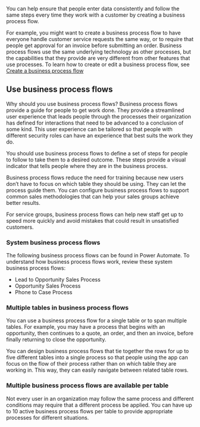 You can help ensure that people enter data consistently and follow the 
same steps every time they work with a customer by creating a business 
process flow. 

For example, you might want to create a business process flow to have 
everyone handle customer service requests the same way, or to require 
that people get approval for an invoice before submitting an order. 
Business process flows use the same underlying technology as other 
processes, but the capabilities that they provide are very different 
from other features that use processes. To learn how to create or edit 
a business process flow, see [Create a business process flow](https://docs.microsoft.com/power-automate/create-business-process-flow)

## Use business process flows
Why should you use business process flows? Business process flows provide 
a guide for people to get work done. They provide a streamlined user 
experience that leads people through the processes their organization has 
defined for interactions that need to be advanced to a conclusion of some kind. 
This user experience can be tailored so that people with different security 
roles can have an experience that best suits the work they do.

You should use business process flows to define a set of steps for people to 
follow to take them to a desired outcome. These steps provide a visual indicator 
that tells people where they are in the business process. 

Business process flows reduce the need for training because new users don’t have 
to focus on which table they should be using. They can let the process guide them. 
You can configure business process flows to support common sales methodologies that 
can help your sales groups achieve better results. 

For service groups, business process flows can help new staff get up to speed more 
quickly and avoid mistakes that could result in unsatisfied customers.

### System business process flows
The following business process flows can be found in Power Automate. To understand 
how business process flows work, review these system business process flows:

- Lead to Opportunity Sales Process
- Opportunity Sales Process
- Phone to Case Process 

### Multiple tables in business process flows
You can use a business process flow for a single table or to span multiple tables. 
For example, you may have a process that begins with an opportunity, then continues 
to a quote, an order, and then an invoice, before finally returning to close the 
opportunity.

You can design business process flows that tie together the rows for up to five 
different tables into a single process so that people using the app can focus on 
the flow of their process rather than on which table they are working in. This way, 
they can easily navigate between related table rows.

### Multiple business process flows are available per table
Not every user in an organization may follow the same process and different conditions 
may require that a different process be applied. You can have up to 10 active business 
process flows per table to provide appropriate processes for different situations.
